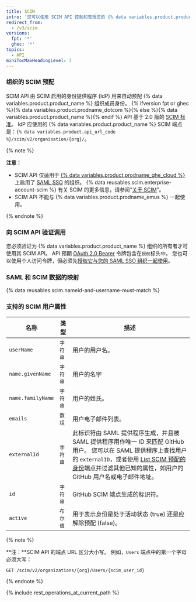 ```yaml
---
title: SCIM
intro: '您可以使用 SCIM API 控制和管理您的 {% data variables.product.product_name %} 组织成员访问。'
redirect_from:
  - /v3/scim
versions:
  fpt: '*'
  ghec: '*'
topics:
  - API
miniTocMaxHeadingLevel: 3
---
```


### 组织的 SCIM 预配

SCIM API 由 SCIM 启用的身份提供程序 (IdP) 用来自动预配 {% data variables.product.product_name %} 组织成员身份。 {% ifversion fpt or ghec %}{% data variables.product.prodname_dotcom %}{% else %}{% data variables.product.product_name %}{% endif %} API 基于 2.0 版的 [SCIM 标准](http://www.simplecloud.info/)。 IdP 应使用的 {% data variables.product.product_name %} SCIM 端点是：`{% data variables.product.api_url_code %}/scim/v2/organisation/{org}/`。

{% note %}

**注意：**
  - SCIM API 仅适用于 [{% data variables.product.prodname_ghe_cloud %}](/billing/managing-billing-for-your-github-account/about-billing-for-github-accounts) 上启用了 [SAML SSO](/rest/overview/other-authentication-methods#authenticating-for-saml-sso) 的组织。 {% data reusables.scim.enterprise-account-scim %} 有关 SCIM 的更多信息，请参阅“[关于 SCIM](/organizations/managing-saml-single-sign-on-for-your-organization/about-scim)”。
  - SCIM API 不能与 {% data variables.product.prodname_emus %} 一起使用。

{% endnote %}

### 向 SCIM API 验证调用

您必须验证为 {% data variables.product.product_name %} 组织的所有者才可使用其 SCIM API。 API 预期 [OAuth 2.0 Bearer](/developers/apps/authenticating-with-github-apps) 令牌包含在`授权`标头中。 您也可以使用个人访问令牌，但必须先[授权它与您的 SAML SSO 组织一起使用](/github/authenticating-to-github/authorizing-a-personal-access-token-for-use-with-saml-single-sign-on)。

### SAML 和 SCIM 数据的映射

{% data reusables.scim.nameid-and-username-must-match %}

### 支持的 SCIM 用户属性

| 名称                | 类型    | 描述                                                                                                                                                                                    |
| ----------------- | ----- | ------------------------------------------------------------------------------------------------------------------------------------------------------------------------------------- |
| `userName`        | `字符串` | 用户的用户名。                                                                                                                                                                               |
| `name.givenName`  | `字符串` | 用户的名字                                                                                                                                                                                 |
| `name.familyName` | `字符串` | 用户的姓氏。                                                                                                                                                                                |
| `emails`          | `数组`  | 用户电子邮件列表。                                                                                                                                                                             |
| `externalId`      | `字符串` | 此标识符由 SAML 提供程序生成，并且被 SAML 提供程序用作唯一 ID 来匹配 GitHub 用户。 您可以在 SAML 提供程序上查找用户的 `externalID`，或者使用 [List SCIM 预配的身份](#list-scim-provisioned-identities)端点并过滤其他已知的属性，如用户的 GitHub 用户名或电子邮件地址。 |
| `id`              | `字符串` | GitHub SCIM 端点生成的标识符。                                                                                                                                                                 |
| `active`          | `布尔值` | 用于表示身份是处于活动状态 (true) 还是应解除预配 (false)。                                                                                                                                                 |

{% note %}

**注：**SCIM API 的端点 URL 区分大小写。 例如，`Users` 端点中的第一个字母必须大写：

```shell
GET /scim/v2/organizations/{org}/Users/{scim_user_id}
```

{% endnote %}

{% include rest_operations_at_current_path %}
